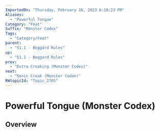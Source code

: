 ```yaml
---
ImportedOn: "Thursday, February 16, 2023 6:10:23 PM"
Aliases:
  - "Powerful Tongue"
Category: "Feat"
Suffix: "Monster Codex"
Tags:
  - "Category/Feat"
parent:
  - "S1.1 - Boggard Rules"
up:
  - "S1.1 - Boggard Rules"
prev:
  - "Extra Croaking (Monster Codex)"
next:
  - "Sonic Croak (Monster Codex)"
RWtopicId: "Topic_2705"
---
```

# Powerful Tongue (Monster Codex)
## Overview
